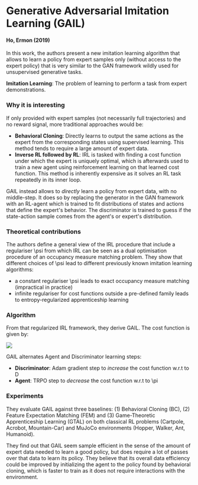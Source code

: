 # Generative Adversarial Imitation Learning (GAIL)
#### Ho, Ermon (2019)

In this work, the authors present a new imitation learning algorithm that allows to learn a policy from expert samples only (without access to the expert policy) that is very similar to the GAN framework wildly used for unsupervised generative tasks.

**Imitation Learning**: The problem of learning to perform a task from expert demonstrations.

### Why it is interesting

If only provided with expert samples (not necessarily full trajectories) and no reward signal, more traditional approaches would be:

* **Behavioral Cloning**: Directly learns to output the same actions as the expert from the corresponding states using supervised learning. This method tends to require a large amount of expert data.
* **Inverse RL followed by RL**: IRL is tasked with finding a cost function under which the expert is uniquely optimal, which is afterwards used to train a new agent using reinforcement learning on that learned cost function. This method is inherently expensive as it solves an RL task repeatedly in its inner loop. 

GAIL instead allows to *directly* learn a policy from expert data, with no middle-step. It does so by replacing the generator in the GAN framework with an RL-agent which is trained to fit distributions of states and actions that define the expert's behavior. The discriminator is trained to guess if the state-action sample comes from the agent's or expert's distribution.

### Theoretical contributions

The authors define a general view of the IRL procedure that include a regulariser \psi from which IRL can be seen as a dual optimisation procedure of an occupancy measure matching problem. They show that different choices of \psi lead to different previously known imitation learning algorithms:

* a constant regulariser \psi leads to exact occupancy measure matching (impractical in practice)
* infinite regulariser for cost functions outside a pre-defined family leads to entropy-regularized apprenticeship learning

### Algorithm

From that regularized IRL framework, they derive GAIL. The cost function is given by:

![](gail_objective.png)

GAIL alternates Agent and Discriminator learning steps:
* **Discriminator**: Adam gradient step to *increase* the cost function w.r.t to D 
* **Agent**: TRPO step to *decrease* the cost function w.r.t to \pi

### Experiments

They evaluate GAIL against three baselines: (1) Behavioral Cloning (BC), (2) Feature Expectation Matching (FEM) and (3) Game-Theoretic Apprenticeship Learning (GTAL) on both classical RL problems (Cartpole, Acrobot, Mountain-Car) and MuJoCo environments (Hopper, Walker, Ant, Humanoid).

They find out that GAIL seem sample efficient in the sense of the amount of expert data needed to learn a good policy, but does require a lot of passes over that data to learn its policy. They believe that its overall data efficiency could be improved by initializing the agent to the policy found by behavioral cloning, which is faster to train as it does not require interactions with the environment.
